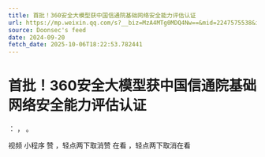 ```yaml
---
title: 首批！360安全大模型获中国信通院基础网络安全能力评估认证
url: https://mp.weixin.qq.com/s?__biz=MzA4MTg0MDQ4Nw==&mid=2247575538&idx=2&sn=e92cf40795c506ba25020609ab32b2ef
source: Doonsec's feed
date: 2024-09-20
fetch_date: 2025-10-06T18:22:53.782441
---
```


# 首批！360安全大模型获中国信通院基础网络安全能力评估认证

：
，
。

视频
小程序
赞
，轻点两下取消赞
在看
，轻点两下取消在看